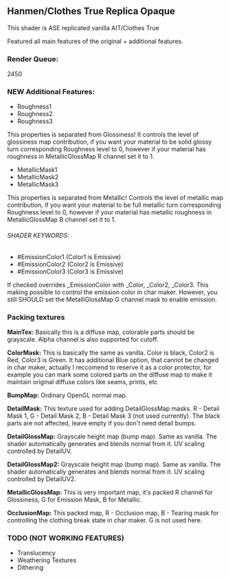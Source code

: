 ## Hanmen/Clothes True Replica Opaque
This shader is ASE replicated vanilla AIT/Clothes True

Featured all main features of the original + additional features.

### Render Queue:
2450

### NEW Additional Features:

- Roughness1
- Roughness2
- Roughness3

This properties is separated from Glossiness! It controls the level of glossiness map contribution, if you want your material to be solid glossy turn corresponding Roughness level to 0, however if your material has roughness in MetallicGlossMap R channel set it to 1.

- MetallicMask1
- MetallicMask2
- MetallicMask3

This properties is separated from Metallic! Controls the level of metallic map contribution, if you want your material to be full metallic turn corresponding Roughness level to 0, however if your material has metallic roughness in MetallicGlossMap B channel set it to 1.

###### SHADER KEYWORDS:

- #EmissionColor1 (Color1 is Emissive)
- #EmissionColor2 (Color2 is Emissive)
- #EmissionColor3 (Color3 is Emissive)
 
If checked overrides _EmissionColor with _Color, _Color2, _Color3. This making possible to control the emission color in char maker. However, you still SHOULD set the MetalliGlossMap G channel mask to enable emission. 
 
 
 
### Packing textures

**MainTex:** Basically this is a diffuse map, colorable parts should be grayscale. Alpha channel is also supported for cutoff.

**ColorMask:** This is basically the same as vanilla. Color is black, Color2 is Red, Color3 is Green. It has additional Blue option, that cannot be changed in char maker, actually I reccomend to reserve it as a color protector, for example you can mark some colored parts on the diffuse map to make it maintain original diffuse colors like seams, prints, etc

**BumpMap:** Ordinary OpenGL normal map.

**DetailMask:** This texture used for adding DetailGlossMap masks. R - Detail Mask 1, G - Detail Mask 2, B - Detail Mask 3 (not used currently). The black parts are not affected, leave empty if you don't need detail bumps.

**DetailGlossMap:** Grayscale height map (bump map). Same as vanilla. The shader automatically generates and blends normal from it. UV scaling controlled by DetailUV.

**DetailGlossMap2:** Grayscale height map (bump map). Same as vanilla. The shader automatically generates and blends normal from it. UV scaling controlled by DetailUV2.

**MetallicGlossMap:** This is very important map, it's packed R channel for Glossiness, G for Emission Mask, B for Metallic.

**OcclusionMap:** This packed map, R - Occlusion map, B - Tearing mask for controlling the clothing break state in char maker. G is not used here.



### TODO (NOT WORKING FEATURES)

- Translucency
- Weathering Textures
- Dithering

